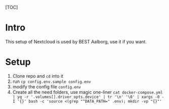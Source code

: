 [TOC]

# Intro

This setup of Nextcloud is used by BEST Aalborg, use it if you want.


# Setup

1. Clone repo and `cd` into it
2. run `cp config.env.sample config.env`
3. modify the config file `config.env`
4. Create all the need folders, use magic one-liner `cat docker-compose.yml | yq -r '.volumes[].driver_opts.device' | tr '\n' '\0' | xargs -0 -I '{}' bash -c 'source <(grep "^DATA_PATH=" .env); mkdir -vp "{}"'`


